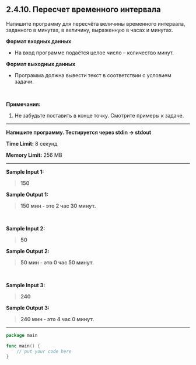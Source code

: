 ## 2.4.10. Пересчет временного интервала

Напишите программу для пересчёта величины временного интервала, заданного в минутах, в величину, выраженную в часах и минутах.

**Формат входных данных**
* На вход программе подаётся целое число – количество минут.

**Формат выходных данных**
* Программа должна вывести текст в соответствии с условием задачи.

<br />

**Примечания:**

1. Не забудьте поставить в конце точку. Смотрите примеры к задаче.
 
___
**Напишите программу. Тестируется через stdin → stdout**

**Time Limit:** 8 секунд

**Memory Limit:** 256 MB
___
**Sample Input 1:**
> **150**

**Sample Output 1:**
> **150 мин - это 2 час 30 минут.**

<br />

**Sample Input 2:**
> **50**

**Sample Output 2:**
> **50 мин - это 0 час 50 минут.**

<br />

**Sample Input 3:**
> **240**

**Sample Output 3:**
> **240 мин - это 4 час 0 минут.**
___
```Go
package main

func main() {
    // put your code here
}
```